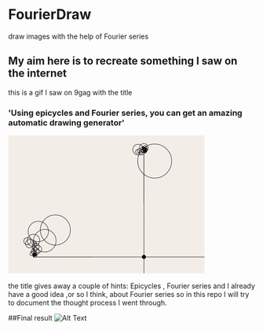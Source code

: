 # FourierDraw
draw images with the help of Fourier series

## My aim here is to recreate something I saw on the internet

this is a gif I saw on 9gag with the title 
### 'Using epicycles and Fourier series, you can get an amazing automatic drawing generator'
![Alt Text](https://raw.githubusercontent.com/ansnoussi/FourierDraw/master/image.gif)

the title gives away a couple of hints: Epicycles , Fourier series
and I already have a good idea ,or so I think, about Fourier series
so in this repo I will try to document the thought process I went through.

##Final result 
![Alt Text](https://raw.githubusercontent.com/ansnoussi/FourierDraw/countries/tunisia.gif)
